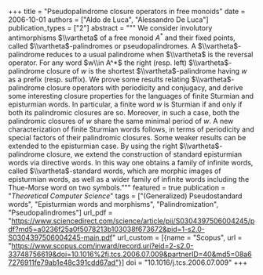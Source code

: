+++
title = "Pseudopalindrome closure operators in free monoids"
date = 2006-10-01
authors = ["Aldo de Luca", "Alessandro De Luca"]
publication_types = ["2"]
abstract = """
We consider involutory antimorphisms $\\vartheta$ of a free monoid $A^*$ and
their fixed points, called $\\vartheta$-palindromes or pseudopalindromes. A
$\\vartheta$-palindrome reduces to a usual palindrome when $\\vartheta$ is the
reversal operator. For any word $w\\in A^*$ the right (resp. left)
$\\vartheta$-palindrome closure of $w$ is the shortest $\\vartheta$-palindrome
having $w$ as a prefix (resp. suffix).
We prove some results relating $\\vartheta$-palindrome closure operators with
periodicity and conjugacy, and derive some interesting closure properties for
the languages of finite Sturmian and episturmian words. In particular, a finite
word $w$ is Sturmian if and only if both its palindromic closures are so.
Moreover, in such a case, both the palindromic closures of $w$ share the same
minimal period of $w$. A new characterization of finite Sturmian words follows,
in terms of periodicity and special factors of their palindromic closures. Some
weaker results can be extended to the episturmian case.
By using the right $\\vartheta$-palindrome closure, we extend the construction
of standard episturmian words via directive words. In this way one obtains a
family of infinite words, called $\\vartheta$-standard words, which are morphic
images of episturmian words, as well as a wider family of infinite words
including the Thue-Morse word on two symbols."""
featured = true
publication = "*Theoretical Computer Science*"
tags = ["(Generalized) Pseudostandard words", "Episturmian words and morphisms", "Palindromization", "Pseudopalindromes"]
url_pdf = "https://www.sciencedirect.com/science/article/pii/S0304397506004245/pdf?md5=a0236f25a0f5078213b103038f673672&pid=1-s2.0-S0304397506004245-main.pdf"
url_custom = [{name = "Scopus", url = "https://www.scopus.com/inward/record.uri?eid=2-s2.0-33748756619&doi=10.1016%2fj.tcs.2006.07.009&partnerID=40&md5=08a67276911fe79ab1e48c391cdd67ad"}]
doi = "10.1016/j.tcs.2006.07.009"
+++

